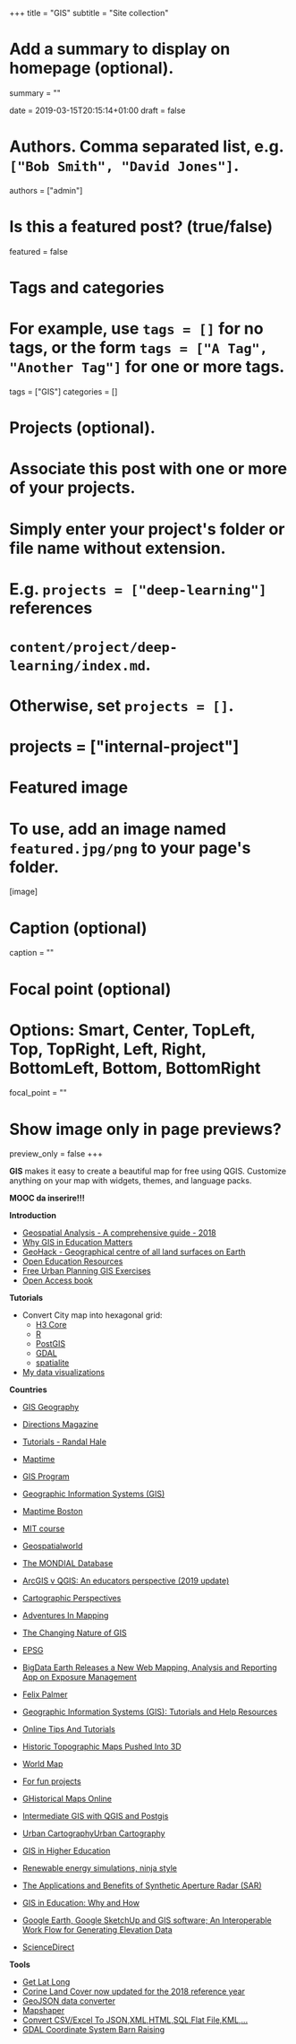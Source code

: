 +++
title = "GIS"
subtitle = "Site collection"

# Add a summary to display on homepage (optional).
summary = ""

date = 2019-03-15T20:15:14+01:00
draft = false

# Authors. Comma separated list, e.g. `["Bob Smith", "David Jones"]`.
authors = ["admin"]

# Is this a featured post? (true/false)
featured = false

# Tags and categories
# For example, use `tags = []` for no tags, or the form `tags = ["A Tag", "Another Tag"]` for one or more tags.
tags = ["GIS"]
categories = []

# Projects (optional).
#   Associate this post with one or more of your projects.
#   Simply enter your project's folder or file name without extension.
#   E.g. `projects = ["deep-learning"]` references
#   `content/project/deep-learning/index.md`.
#   Otherwise, set `projects = []`.
# projects = ["internal-project"]

# Featured image
# To use, add an image named `featured.jpg/png` to your page's folder.
[image]
  # Caption (optional)
  caption = ""

  # Focal point (optional)
  # Options: Smart, Center, TopLeft, Top, TopRight, Left, Right, BottomLeft, Bottom, BottomRight
  focal_point = ""

  # Show image only in page previews?
  preview_only = false
+++

**GIS** makes it easy to create a beautiful map for free using QGIS. Customize anything on your map with widgets, themes, and language packs.

**MOOC da inserire!!!**

**Introduction**

- [Geospatial Analysis - A comprehensive guide - 2018](http://www.spatialanalysisonline.com/index.html)
- [Why GIS in Education Matters](https://www.geospatialworld.net/blogs/why-gis-in-education-matters/amp/)
- [GeoHack - Geographical centre of all land surfaces on Earth](https://tools.wmflabs.org/geohack/geohack.php?params=___N____E)
- [Open Education Resources](https://open.ems.psu.edu/courses)
- [Free Urban Planning GIS Exercises](https://www.gislounge.com/free-urban-planning-gis-exercises/?utm_medium=email&utm_campaign=GISNL-Dec-20-2018&utm_source=YMLP)
- [Open Access book](http://oapen.org/search?keyword=map)

**Tutorials**

- Convert City map into hexagonal grid:
  - [H3 Core](https://uber.github.io/h3/#/documentation/overview/introduction)
  - [R](http://strimas.com/spatial/hexagonal-grids/)
  - [PostGIS](https://medium.com/@goldrydigital/hex-grid-algorithm-for-postgis-4ac45f61d093)
  - [GDAL](https://gis.stackexchange.com/questions/293780/create-hexbin-honeycomb-grid-using-command-line-or-python)
  - [spatialite](https://www.gaia-gis.it/fossil/libspatialite/wiki?name=tesselations-4.0)
- [My data visualizations](https://medium.com/@a.mariel.padilla/my-data-visualizations-3e9a509bb1e4)

**Countries**

- [GIS Geography](https://gisgeography.com/)
- [Directions Magazine](https://www.directionsmag.com/topic/9)
- [Tutorials - Randal Hale](https://www.northrivergeographic.com/tutorials)
- [Maptime](http://maptime.io/lessons-resources/)
- [GIS Program](https://gis.ucar.edu/)
- [Geographic Information Systems (GIS)](https://geogeek.xyz/)
- [Maptime Boston](https://maptimeboston.github.io/)
- [MIT course](http://duspviz.mit.edu/index.php)
- [Geospatialworld](https://www.geospatialworld.net/gis-maps/?utm_source=new-tech-top-menu)
- [The MONDIAL Database](https://www.dbis.informatik.uni-goettingen.de/Mondial/#SQL)
- [ArcGIS v QGIS: An educators perspective (2019 update)](http://amdgs.co.uk/opinion/arcgis-v-qgis-an-educators-perspective-2019-update/)
- [Cartographic Perspectives](http://www.cartographicperspectives.org/index.php/journal)
- [Adventures In Mapping](https://adventuresinmapping.com/)
- [The Changing Nature of GIS](http://trajectorymagazine.com/the-changing-nature-of-gis/)
- [EPSG](http://spatialreference.org/ref/epsg/)
- [BigData Earth Releases a New Web Mapping, Analysis and Reporting App on Exposure Management](http://gisuser.com/2019/01/bigdata-earth-releases-a-new-web-mapping-analysis-and-reporting-app-on-exposure-management/)

- [Felix Palmer](http://www.pheelicks.com/)
- [Geographic Information Systems (GIS): Tutorials and Help Resources](https://libguides.mit.edu/c.php?g=176295&p=1161396)
- [Online Tips And Tutorials](http://sites.tufts.edu/gis/learning-gis/online-tips-and-tutorials/)

- [Historic Topographic Maps Pushed Into 3D](https://kottke.org/19/01/historic-topographic-maps-pushed-into-3d)
- [World Map](http://worldmap.harvard.edu/maps/search?sort=last_modified&dir=DESC)
- [For fun projects](http://bondah.github.io/projects/)
- [GHistorical Maps Online](https://www.arcanum.hu/en/mapire/)
- [Intermediate GIS with QGIS and Postgis](http://training.datapolitan.com/qgis-training/Intermediate_GIS/workbook.pdf)
- [Urban CartographyUrban Cartography](https://www.spur.org/publications/urbanist-article/2014-11-11/urban-cartography)
- [GIS in Higher Education](https://www.xyht.com/spatial-itgis/gis-in-higher-education/)


- [Renewable energy simulations, ninja style](https://www.renewables.ninja/)
- [The Applications and Benefits of Synthetic Aperture Radar (SAR)](https://www.harrisgeospatial.com/Company/Events/Webinar/Webinar-Detail/ArtMID/10251/ArticleID/23554/The-Applications-and-Benefits-of-Synthetic-Aperture-Radar-SAR?utm_source=geomedia&utm_medium=email&utm_campaign=SAR%201&idU=2)
- [GIS in Education: Why and How](https://sway.office.com/14UsAgAjnng0ZQgt)
- [Google Earth, Google SketchUp and GIS software; An Interoperable Work Flow for Generating Elevation Data](https://www.preprints.org/manuscript/201901.0302/v1)
- [ScienceDirect](https://www.sciencedirect.com/search/advanced?qs=GIS&origin=article&zone=qSearch)

**Tools**

- [Get Lat Long](https://www.latlong.net/)
- [Corine Land Cover now updated for the 2018 reference year](https://land.copernicus.eu/news/corine-land-cover-now-updated-for-the-2018-reference-year)
- [GeoJSON data converter](http://geojson.io)
- [Mapshaper](https://mapshaper.org/)
- [Convert CSV/Excel To JSON,XML,HTML,SQL,Flat File,KML,...](http://www.convertcsv.com/)
- [GDAL Coordinate System Barn Raising](https://gdalbarn.com/)
